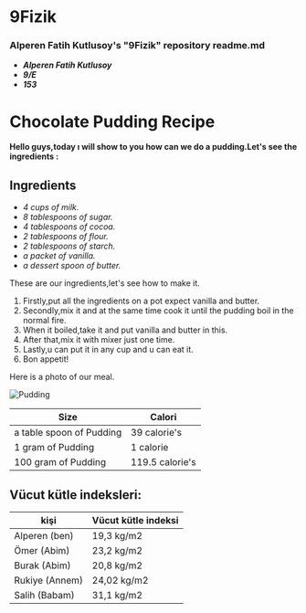 # 9Fizik


### Alperen Fatih Kutlusoy's "9Fizik" repository readme.md
- ***Alperen Fatih Kutlusoy***
- ***9/E***
- ***153***
# Chocolate Pudding Recipe
  **Hello guys,today ı will show to you how can we do a pudding.Let's see the ingredients :**
  ## Ingredients
  + *4 cups of milk.*
  + *8 tablespoons of sugar.*
  + *4 tablespoons of cocoa.*
  + *2 tablespoons of flour.*
  + *2 tablespoons of starch.*
  + *a packet of vanilla.*
  + *a dessert spoon of butter.*

These are our ingredients,let's see how to make it.

 1. Firstly,put all the ingredients on a pot expect vanilla and butter.
 2. Secondly,mix it and at the same time cook it until the pudding boil in the normal fire.
 3. When it boiled,take it and put vanilla and butter in this.
 4. After that,mix it with mixer just one time.
 5. Lastly,u can put it in any cup and u can eat it.
 6. Bon appetit!


 Here is a photo of our meal.
 
 ![Pudding](https://encrypted-tbn0.gstatic.com/images?q=tbn%3AANd9GcTbm4oKGeBBCse_--sEPhiNodkWnudPxib9pFS6-s9fZKj1nMaL&usqp=CAU)

 
|Size|Calori|
|-------|-------|
|a table spoon of Pudding|39 calorie's|
|1 gram of Pudding|1 calorie|
|100 gram of Pudding|119.5 calorie's|



## Vücut kütle indeksleri:
|kişi|Vücut kütle indeksi|
|------|------|
|Alperen (ben)|19,3 kg/m2|
|Ömer (Abim)|23,2 kg/m2|
|Burak (Abim)|20,8 kg/m2|
|Rukiye (Annem)|24,02 kg/m2|
|Salih (Babam)|31,1 kg/m2|














